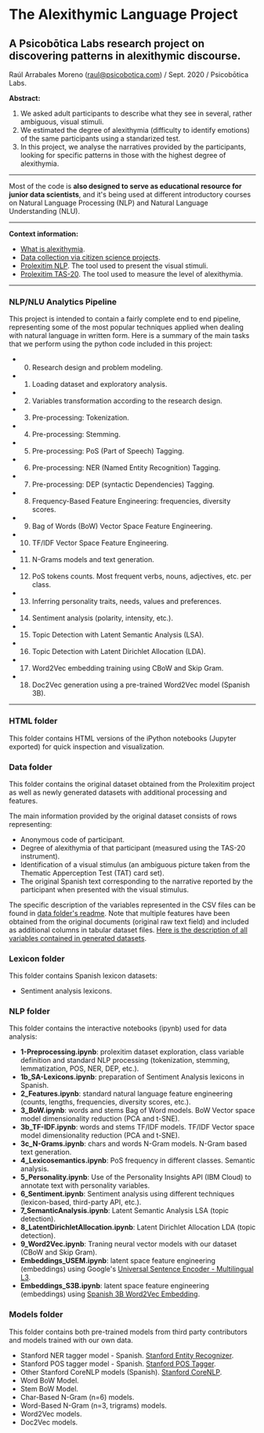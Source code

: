 # The Alexithymic Language Project
## A Psicobōtica Labs research project on discovering patterns in alexithymic discourse.
Raúl Arrabales Moreno (raul@psicobotica.com) / Sept. 2020 / Psicobōtica Labs.

**Abstract:**
1. We asked adult participants to describe what they see in several, rather ambiguous, visual stimuli. 
2. We estimated the degree of alexithymia (difficulty to identify emotions) of the same participants using a standarized test. 
3. In this project, we analyse the narratives provided by the participants, looking for specific patterns in those with the highest degree of alexithymia. 

<hr>

Most of the code is **also designed to serve as educational resource for junior data scientists**, and it's being used at different introductory courses on Natural Language Processing (NLP) and Natural Language Understanding (NLU). 

<hr>

**Context information:**
- [What is alexithymia](https://www.psicobotica.com/en/2020/06/08/alexithymia-when-i-dont-realize-how-i-feel/).
- [Data collection via citizen science projects](https://www.psicobotica.com/en/2020/06/11/get-involved-in-our-research-projects/).
- [Prolexitim NLP](https://psicobotica.com/prolexitim/nlp/index.html). The tool used to present the visual stimuli. 
- [Prolexitim TAS-20](https://psicobotica.com/prolexitim/tas-20-spain/). The tool used to measure the level of alexithymia. 
<hr>

### NLP/NLU Analytics Pipeline
This project is intended to contain a fairly complete end to end pipeline, representing some of the most popular techniques applied when dealing with natural language in written form. Here is a summary of the main tasks that we perform using the python code included in this project: 

- 0. Research design and problem modeling. 
- 1. Loading dataset and exploratory analysis. 
- 2. Variables transformation according to the research design. 
- 3. Pre-processing: Tokenization. 
- 4. Pre-processing: Stemming. 
- 5. Pre-processing: PoS (Part of Speech) Tagging. 
- 6. Pre-processing: NER (Named Entity Recognition) Tagging. 
- 7. Pre-processing: DEP (syntactic Dependencies) Tagging.
- 8. Frequency-Based Feature Engineering: frequencies, diversity scores.
- 9. Bag of Words (BoW) Vector Space Feature Engineering. 
- 10. TF/IDF Vector Space Feature Engineering. 
- 11. N-Grams models and text generation. 
- 12. PoS tokens counts. Most frequent verbs, nouns, adjectives, etc. per class.
- 13. Inferring personality traits, needs, values and preferences. 
- 14. Sentiment analysis (polarity, intensity, etc.).
- 15. Topic Detection with Latent Semantic Analysis (LSA). 
- 16. Topic Detection with Latent Dirichlet Allocation (LDA). 
- 17. Word2Vec embedding training using CBoW and Skip Gram. 
- 18. Doc2Vec generation using a pre-trained Word2Vec model (Spanish 3B). 

<hr>

### HTML folder
This folder contains HTML versions of the iPython notebooks (Jupyter exported) for quick inspection and visualization.


### Data folder
This folder contains the original dataset obtained from the Prolexitim project as well as newly generated datasets with additional processing and features.

The main information provided by the original dataset consists of rows representing: 
- Anonymous code of participant. 
- Degree of alexithymia of that participant (measured using the TAS-20 instrument). 
- Identification of a visual stimulus (an ambiguous picture taken from the Thematic Apperception Test (TAT) card set). 
- The original Spanish text corresponding to the narrative reported by the participant when presented with the visual stimulus.

The specific description of the variables represented in the CSV files can be found in [data folder's readme](https://github.com/raul-arrabales/alexithymic-lang/blob/master/data/README.md).
Note that multiple features have been obtained from the original documents (original raw text field) and included as additional columns in tabular dataset files. 
[Here is the description of all variables contained in generated datasets](https://github.com/raul-arrabales/alexithymic-lang/blob/master/data/README.md).

### Lexicon folder
This folder contains Spanish lexicon datasets:
- Sentiment analysis lexicons.

### NLP folder
This folder contains the interactive notebooks (ipynb) used for data analysis: 
- **1-Preprocessing.ipynb**: prolexitim dataset exploration, class variable definition and standard NLP processing (tokenization, stemming, lemmatization, POS, NER, DEP, etc.). 
- **1b_SA-Lexicons.ipynb**: preparation of Sentiment Analysis lexicons in Spanish. 
- **2_Features.ipynb**: standard natural language feature engineering (counts, lengths, frequencies, diversity scores, etc.). 
- **3_BoW.ipynb**: words and stems Bag of Word models. BoW Vector space model dimensionality reduction (PCA and t-SNE).
- **3b_TF-IDF.ipynb**: words and stems TF/IDF models. TF/IDF Vector space model dimensionality reduction (PCA and t-SNE).
- **3c_N-Grams.ipynb**: chars and words N-Gram models. N-Gram based text generation. 
- **4_Lexicosemantics.ipynb**: PoS frequency in different classes. Semantic analysis. 
- **5_Personality.ipynb**: Use of the Personality Insights API (IBM Cloud) to annotate text with personality variables. 
- **6_Sentiment.ipynb**: Sentiment analysis using different techniques (lexicon-based, third-party API, etc.). 
- **7_SemanticAnalysis.ipynb**: Latent Semantic Analysis LSA (topic detection). 
- **8_LatentDirichletAllocation.ipynb**: Latent Dirichlet Allocation LDA (topic detection). 
- **9_Word2Vec.ipynb**: Traning neural vector models with our dataset (CBoW and Skip Gram). 
- **Embeddings_USEM.ipynb**: latent space feature engineering (embeddings) using Google's [Universal Sentence Encoder - Multilingual L3](https://tfhub.dev/google/universal-sentence-encoder-multilingual-large/3).
- **Embeddings_S3B.ipynb**: latent space feature engineering (embeddings) using [Spanish 3B Word2Vec Embedding](https://github.com/aitoralmeida/spanish_word2vec).

### Models folder 
This folder contains both pre-trained models from third party contributors and models trained with our own data. 
- Stanford NER tagger model - Spanish. [Stanford Entity Recognizer](https://nlp.stanford.edu/software/CRF-NER.html).
- Stanford POS tagger model - Spanish. [Stanford POS Tagger](https://nlp.stanford.edu/software/tagger.shtml).
- Other Stanford CoreNLP models (Spanish). [Stanford CoreNLP](https://stanfordnlp.github.io/CoreNLP/).
- Word BoW Model. 
- Stem BoW Model. 
- Char-Based N-Gram (n=6) models.
- Word-Based N-Gram (n=3, trigrams) models.
- Word2Vec models. 
- Doc2Vec models. 



